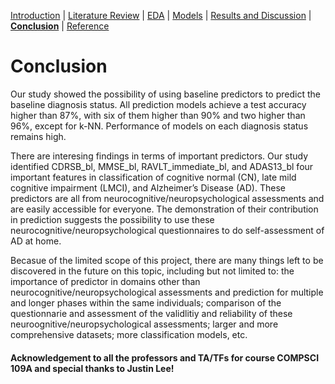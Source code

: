 [Introduction](https://mal5482.github.io/ADNI-Alzheimer-Project/index)   |   [Literature Review](https://mal5482.github.io/ADNI-Alzheimer-Project/Review)   |   [EDA](https://mal5482.github.io/ADNI-Alzheimer-Project/EDA)   |   [Models](https://mal5482.github.io/ADNI-Alzheimer-Project/Models)   |   [Results and Discussion](https://mal5482.github.io/ADNI-Alzheimer-Project/Summary)   |   [**Conclusion**](https://mal5482.github.io/ADNI-Alzheimer-Project/Conclusion)   |   [Reference](https://mal5482.github.io/ADNI-Alzheimer-Project/Reference)

# Conclusion

Our study showed the possibility of using baseline predictors to predict the baseline diagnosis status. All prediction models achieve a test accuracy higher than 87%, with six of them higher than 90% and two higher than 96%, except for k-NN. Performance of models on each diagnosis status remains high.

There are interesing findings in terms of important predictors. Our study identified CDRSB_bl, MMSE_bl, RAVLT_immediate_bl, and ADAS13_bl four important features in classification of cognitive normal (CN), late mild cognitive impairment (LMCI), and Alzheimer’s Disease (AD). These predictors are all from neurocognitive/neuropsychological assessments and are easily accessible for everyone. The demonstration of their contribution in prediction suggests the possibility to use these neurocognitive/neuropsychological questionnaires to do self-assessment of AD at home.

Becasue of the limited scope of this project, there are many things left to be discovered in the future on this topic, including but not limited to: the importance of predictor in domains other than neurocognitive/neuropsychological assessments and prediction for multiple and longer phases within the same individuals; comparison of the questionnarie and assessment of the validlitiy and reliability of these neuroognitive/neuropsychological assessments; larger and more comprehensive datasets; more classification models, etc.




#### Acknowledgement to all the professors and TA/TFs for course COMPSCI 109A and special thanks to Justin Lee!
